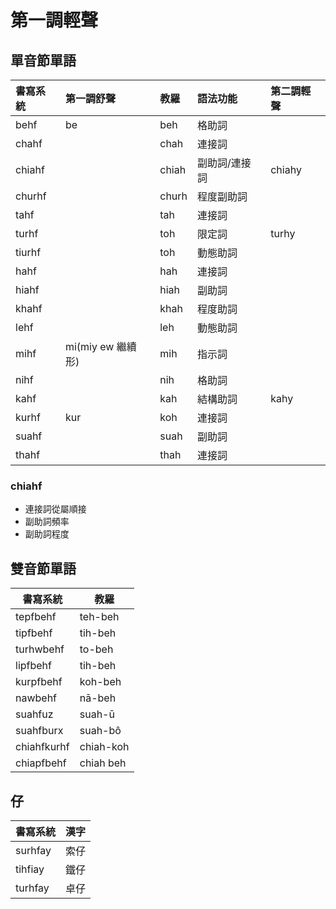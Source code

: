 # 第一調輕聲

## 單音節單語

| 書寫系統 | 第一調舒聲 | 教羅 | 語法功能 | 第二調輕聲 |
| :--- | :--- | :--- | :--- | :--- |
| behf | be | beh | 格助詞 ||
| chahf || chah | 連接詞 ||
| chiahf || chiah | 副助詞/連接詞 | chiahy |
| churhf || churh | 程度副助詞 ||
| tahf || tah | 連接詞 ||
| turhf || toh | 限定詞 | turhy |
| tiurhf || toh | 動態助詞 ||
| hahf || hah | 連接詞 ||
| hiahf || hiah | 副助詞 ||
| khahf || khah | 程度助詞 ||
| lehf || leh | 動態助詞 ||
| mihf | mi(miy ew 繼續形)| mih | 指示詞 ||
| nihf || nih | 格助詞 ||
| kahf || kah | 結構助詞 | kahy |
| kurhf | kur | koh | 連接詞 ||
| suahf || suah | 副助詞 ||
| thahf || thah | 連接詞 ||

### chiahf

* 連接詞從屬順接
* 副助詞頻率
* 副助詞程度

## 雙音節單語

| 書寫系統 | 教羅 |
| --- | --- |
| tepfbehf | teh-beh |
| tipfbehf | tih-beh |
| turhwbehf | to-beh |
| lipfbehf | tih-beh |
| kurpfbehf | koh-beh |
| nawbehf | nā-beh |
| suahfuz | suah-ū |
| suahfburx | suah-bô |
| chiahfkurhf | chiah-koh |
| chiapfbehf | chiah beh |

## 仔

| 書寫系統 | 漢字 |
| :--- | :--- |
| surhfay | 索仔 |
| tihfiay | 鐵仔 |
| turhfay | 卓仔 |
